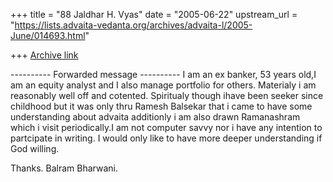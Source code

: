 +++
title = "88 Jaldhar H. Vyas"
date = "2005-06-22"
upstream_url = "https://lists.advaita-vedanta.org/archives/advaita-l/2005-June/014693.html"

+++
[Archive link](https://lists.advaita-vedanta.org/archives/advaita-l/2005-June/014693.html)

---------- Forwarded message ----------
I am an ex banker, 53 years old,I am an equity analyst and I also manage 
portfolio for others. Materialy i am reasonably well off and cotented. 
Spiritualy though ihave been seeker since childhood but it was only thru 
Ramesh Balsekar that i came to have some understanding about advaita 
additionly i am also drawn Ramanashram which i visit periodically.I am not 
computer savvy nor i have any intention to partcipate in writing. I would 
only like to have more deeper understanding if God willing.

Thanks.
Balram Bharwani.

